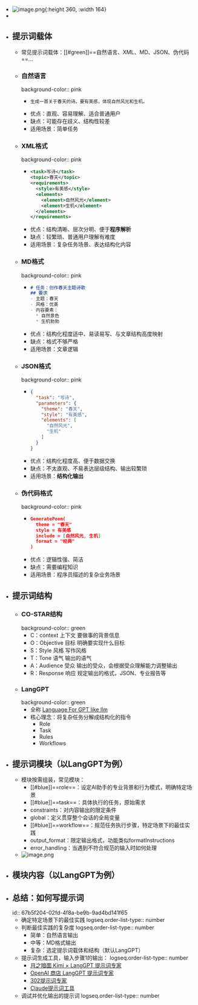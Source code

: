 - ![image.png](../assets/image_1739976800681_0.png){:height 360, :width 164}
-
- ## 提示词载体
	- 常见提示词载体：[[#green]]==自然语言、XML、MD、JSON、伪代码==...
	- ### 自然语言
	  background-color:: pink
		- ```
		  生成一首关于春天的诗。要有美感，体现自然风光和生机。
		  ```
		- 优点：直观、容易理解、适合普通用户
		- 缺点：可能存在歧义、结构性较差
		- 适用场景：简单任务
	- ### XML格式
	  background-color:: pink
		- ```xml
		  <task>写诗</task>
		  <topic>春天</topic>
		  <requirements>
		    <style>有美感</style>
		    <elements>
		      <element>自然风光</element>
		      <element>生机</element>
		    </elements>
		  </requirements>
		  ```
		- 优点：结构清晰、层次分明、便于**程序解析**
		- 缺点：较繁琐、普通用户理解有难度
		- 适用场景：复杂任务场景、表达结构化内容
	- ### MD格式
	  background-color:: pink
		- ```markdown
		  # 任务：创作春天主题诗歌
		  ## 要求
		  - 主题：春天
		  - 风格：优美
		  - 内容要素：
		    * 自然景色
		    * 生机勃勃
		  ```
		- 优点：结构化程度适中、易读易写、与文章结构高度映射
		- 缺点：格式不够严格
		- 适用场景：文章逻辑
	- ### JSON格式
	  background-color:: pink
		- ```json
		  {
		    "task": "写诗",
		    "parameters": {
		      "theme": "春天",
		      "style": "有美感",
		      "elements": [
		        "自然风光",
		        "生机"
		      ]
		    }
		  }
		  ```
		- 优点：结构化程度高、便于数据交换
		- 缺点：不太直观、不易表达层级结构、输出较繁琐
		- 适用场景：**结构化输出**
	- ### 伪代码格式
	  background-color:: pink
		- ```json
		  GeneratePoem(
		    theme = "春天"
		    style = 有美感
		    include = [自然风光, 生机]
		    format = "经典"
		  )
		  ```
		- 优点：逻辑性强、简洁
		- 缺点：需要编程知识
		- 适用场景：程序员描述的复杂业务场景
- ## 提示词结构
	- ### CO-STAR结构
	  background-color:: green
		- C：context 上下文 要做事的背景信息
		- O：Objective 目标 明确要实现什么目标
		- S：Style 风格 写作风格
		- T：Tone 语气 输出的语气
		- A：Audience 受众 输出的受众，会根据受众理解能力调整输出
		- R：Response 响应 规定输出的格式，JSON、专业报告等
	- ### **LangGPT**
	  background-color:: green
		- 全称 [Language For GPT like llm](https://github.com/langgptai/LangGPT/tree/main)
		- 核心理念：将复杂任务分解成结构化的指令
			- Role
			- Task
			- Rules
			- Workflows
- ## 提示词模块（以LangGPT为例）
	- 模块按需组装，常见模块：
		- [[#blue]]==role==：设定AI助手的专业背景和行为模式，明确特定场景
		- [[#blue]]==task==：具体执行的任务，原始需求
		- constraints：对内容输出的限定条件
		- global：定义贯穿整个会话的全局变量
		- [[#blue]]==workflow==：规范任务执行步骤，特定场景下的最佳实践
		- output_format：限定输出格式，功能类似formatInstructions
		- error_handling：当遇到不符合规范的输入时如何处理
	- ![image.png](../assets/image_1739977006400_0.png)
- ## 模块内容（以LangGPT为例）
- ## 总结：如何写提示词
  id:: 67b5f204-02fd-4f8a-be9b-9ad4bd141f65
	- 确定特定场景下的最佳实践
	  logseq.order-list-type:: number
	- 判断最佳实践的复杂度
	  logseq.order-list-type:: number
		- 简单：自然语言输出
		- 中等：MD格式输出
		- 复杂：选定提示词载体和结构（默认LangGPT）
	- 提示词生成工具，输入步骤1的输出：
	  logseq.order-list-type:: number
		- [月之暗面 Kimi × LangGPT 提示词专家](https://kimi.moonshot.cn/kimiplus/conpg00t7lagbbsfqkq0)
		- [OpenAI 商店 LangGPT 提示词专家](https://chatgpt.com/g/g-Apzuylaqk-langgpt-ti-shi-ci-zhuan-jia)
		- [302提示词专家](https://dash.302.ai/tools/list)
		- [Claude提示词工具](https://console.anthropic.com/)
	- 调试并优化输出的提示词
	  logseq.order-list-type:: number
